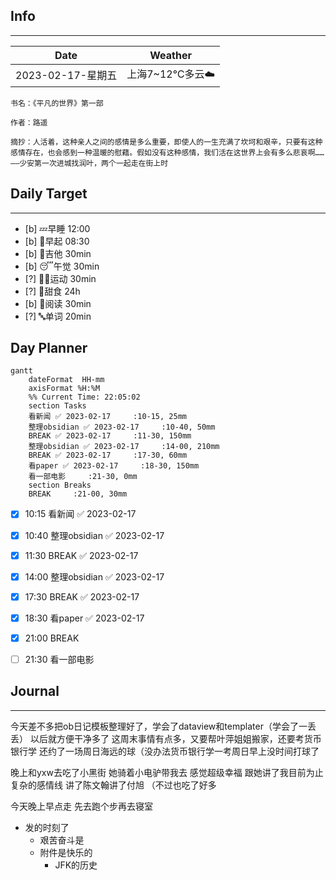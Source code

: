 
## Info
***
| Date        | Weather                             |
| ----------- | ----------------------------------- |
| 2023-02-17-星期五 | 上海7~12℃多云☁️ | 


```ad-cite
书名：《平凡的世界》第一部

作者：路遥

摘抄：人活着，这种亲人之间的感情是多么重要，即使人的一生充满了坎坷和艰辛，只要有这种感情存在，也会感到一种温暖的慰藉。假如没有这种感情，我们活在这世界上会有多么悲哀啊……
——少安第一次进城找润叶，两个一起走在街上时

```


## Daily Target 
***
- [b] 💤早睡   12:00
- [b] 🌅早起    08:30
- [b] 🎵吉他    30min
- [b] 😴午觉    30min
- [?] 🏃‍♀️运动    30min  
- [?] 🚫甜食    24h
- [b] 📖阅读    30min
- [?] 🔤单词    20min   


## Day Planner
```mermaid
gantt
    dateFormat  HH-mm
    axisFormat %H:%M
    %% Current Time: 22:05:02
    section Tasks
    看新闻 ✅ 2023-02-17     :10-15, 25mm
    整理obsidian ✅ 2023-02-17     :10-40, 50mm
    BREAK ✅ 2023-02-17     :11-30, 150mm
    整理obsidian ✅ 2023-02-17     :14-00, 210mm
    BREAK ✅ 2023-02-17     :17-30, 60mm
    看paper ✅ 2023-02-17     :18-30, 150mm
    看一部电影     :21-30, 0mm
    section Breaks
    BREAK     :21-00, 30mm
```

- [x] 10:15 看新闻 ✅ 2023-02-17
- [x] 10:40 整理obsidian ✅ 2023-02-17
- [x] 11:30 BREAK ✅ 2023-02-17
- [x] 14:00 整理obsidian ✅ 2023-02-17
- [x] 17:30 BREAK ✅ 2023-02-17
- [x] 18:30 看paper ✅ 2023-02-17
- [x] 21:00 BREAK
- [ ] 21:30 看一部电影


##  Journal
***
今天差不多把ob日记模板整理好了，学会了dataview和templater（学会了一丢丢）
以后就方便干净多了
这周末事情有点多，又要帮叶萍姐姐搬家，还要考货币银行学
还约了一场周日海远的球（没办法货币银行学一考周日早上没时间打球了

晚上和yxw去吃了小黑街
她骑着小电驴带我去
感觉超级幸福
跟她讲了我目前为止复杂的感情线
讲了陈文翰讲了付旭
（不过也吃了好多

今天晚上早点走
先去跑个步再去寝室






- 发的时刻了
	- 艰苦奋斗是
	- 附件是快乐的
		- JFK的历史